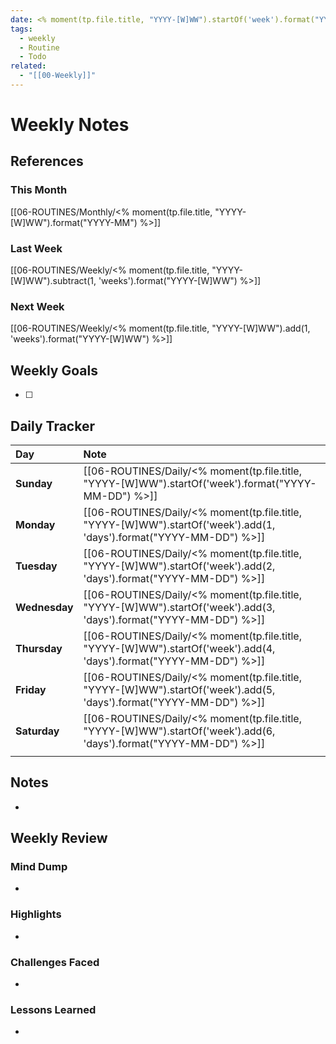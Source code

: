 ```yaml
---
date: <% moment(tp.file.title, "YYYY-[W]WW").startOf('week').format("YYYY-MM-DD") %>
tags:
  - weekly
  - Routine
  - Todo
related:
  - "[[00-Weekly]]"
---
```

# Weekly Notes
## References
### This Month
[[06-ROUTINES/Monthly/<% moment(tp.file.title, "YYYY-[W]WW").format("YYYY-MM") %>]]
### Last Week
[[06-ROUTINES/Weekly/<% moment(tp.file.title, "YYYY-[W]WW").subtract(1, 'weeks').format("YYYY-[W]WW") %>]]
### Next Week
[[06-ROUTINES/Weekly/<% moment(tp.file.title, "YYYY-[W]WW").add(1, 'weeks').format("YYYY-[W]WW") %>]]
## Weekly Goals
- [ ] 
## Daily Tracker

| Day           | Note                                                                                                                |
| :------------ | :------------------------------------------------------------------------------------------------------------------ |
| **Sunday**    | [[06-ROUTINES/Daily/<% moment(tp.file.title, "YYYY-[W]WW").startOf('week').format("YYYY-MM-DD") %>]]                |
| **Monday**    | [[06-ROUTINES/Daily/<% moment(tp.file.title, "YYYY-[W]WW").startOf('week').add(1, 'days').format("YYYY-MM-DD") %>]] |
| **Tuesday**   | [[06-ROUTINES/Daily/<% moment(tp.file.title, "YYYY-[W]WW").startOf('week').add(2, 'days').format("YYYY-MM-DD") %>]] |
| **Wednesday** | [[06-ROUTINES/Daily/<% moment(tp.file.title, "YYYY-[W]WW").startOf('week').add(3, 'days').format("YYYY-MM-DD") %>]] |
| **Thursday**  | [[06-ROUTINES/Daily/<% moment(tp.file.title, "YYYY-[W]WW").startOf('week').add(4, 'days').format("YYYY-MM-DD") %>]] |
| **Friday**    | [[06-ROUTINES/Daily/<% moment(tp.file.title, "YYYY-[W]WW").startOf('week').add(5, 'days').format("YYYY-MM-DD") %>]] |
| **Saturday**  | [[06-ROUTINES/Daily/<% moment(tp.file.title, "YYYY-[W]WW").startOf('week').add(6, 'days').format("YYYY-MM-DD") %>]] |
|               |                                                                                                                     |
## Notes
- 

## Weekly Review
### Mind Dump
- 
### Highlights
- 
### Challenges Faced
- 
### Lessons Learned
- 
